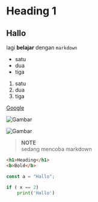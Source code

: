 # Heading 1

## Hallo

lagi **belajar** dengan `markdown`

- satu
- dua
- tiga

1. satu
2. dua
3. tiga

[Google](https://google.com)

![Gambar](https://d33wubrfki0l68.cloudfront.net/e2aaebd94872fe9126e27bfdb38024fa5deb45d3/19744/static/assets/brand/impactbyte_horizontal_color-trans.svg)

![Gambar](Octocat.png)

> **NOTE** </br>
> sedang mencoba markdown

```html
<h1>Heading</h1>
<b>Bold</b>
```

```js
const a = "Hallo";
```

```python
if ( x == 2)
    print('Hallo')

```
